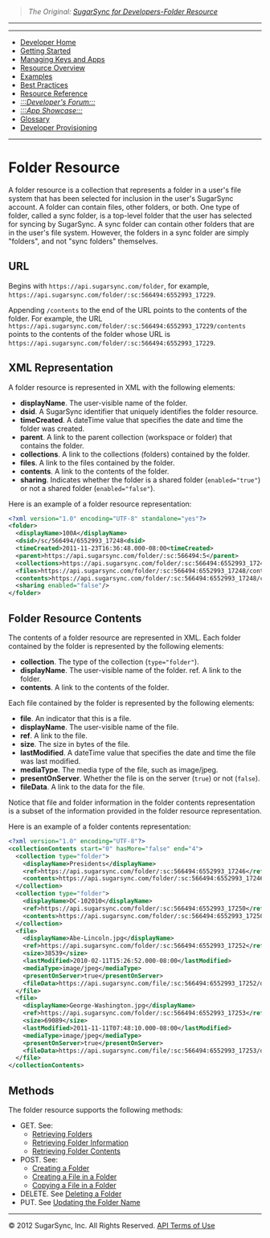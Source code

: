 > *The Original: [SugarSync for Developers-Folder Resource](https://www.sugarsync.com/dev/api/folder-resource.html)*

---

---

* [Developer Home](/source/dev/home.md)
* [Getting Started](/source/dev/getting-started.md)
* [Managing Keys and Apps](/source/dev/managing-apps.md)
* [Resource Overview](/source/dev/resources.md)
* [Examples](/source/dev/using-api.md)
* [Best Practices](/source/dev/best-practices.md)
* [Resource Reference](/source/dev/api/resource-ref.md)
* [*:::Developer's Forum:::*](http://groups.google.com/a/developers.sugarsync.com/group/platform-api/subscribe)
* [*:::App Showcase:::*](https://www.sugarsync.com/partners/)
* [Glossary](/source/dev/glossary.md)
* [Developer Provisioning](/source/dev/dev-provisioning.md)

---

# Folder Resource

A folder resource is a collection that represents a folder in a user's file system that has been selected for inclusion in the user's SugarSync account. A folder can contain files, other folders, or both. One type of folder, called a sync folder, is a top-level folder that the user has selected for syncing by SugarSync. A sync folder can contain other folders that are in the user's file system. However, the folders in a sync folder are simply "folders", and not "sync folders" themselves.

## URL

Begins with `https://api.sugarsync.com/folder`, for example, `https://api.sugarsync.com/folder/:sc:566494:6552993_17229`.

Appending `/contents` to the end of the URL points to the contents of the folder. For example, the URL `https://api.sugarsync.com/folder/:sc:566494:6552993_17229/contents` points to the contents of the folder whose URL is `https://api.sugarsync.com/folder/:sc:566494:6552993_17229`.

## XML Representation

A folder resource is represented in XML with the following elements:

* **displayName**. The user-visible name of the folder.
* **dsid**. A SugarSync identifier that uniquely identifies the folder resource.
* **timeCreated**. A dateTime value that specifies the date and time the folder was created.
* **parent**. A link to the parent collection (workspace or folder) that contains the folder.
* **collections**. A link to the collections (folders) contained by the folder.
* **files**. A link to the files contained by the folder.
* **contents**. A link to the contents of the folder.
* **sharing**. Indicates whether the folder is a shared folder (`enabled="true"`) or not a shared folder (`enabled="false"`).

Here is an example of a folder resource representation:

```xml
<?xml version="1.0" encoding="UTF-8" standalone="yes"?>
<folder>
  <displayName>100A</displayName>
  <dsid>/sc/566494/6552993_17248<dsid>
  <timeCreated>2011-11-23T16:36:48.000-08:00<timeCreated>
  <parent>https://api.sugarsync.com/folder/:sc:566494:5</parent>
  <collections>https://api.sugarsync.com/folder/:sc:566494:6552993_17248/contents?type=folder</collections>
  <files>https://api.sugarsync.com/folder/:sc:566494:6552993_17248/contents?type=file</files>
  <contents>https://api.sugarsync.com/folder/:sc:566494:6552993_17248/contents</contents>
  <sharing enabled="false"/>
</folder>
```

## Folder Resource Contents

The contents of a folder resource are represented in XML. Each folder contained by the folder is represented by the following elements:

* **collection**. The type of the collection (`type="folder"`).
* **displayName**. The user-visible name of the folder.
ref. A link to the folder.
* **contents**. A link to the contents of the folder.

Each file contained by the folder is represented by the following elements:

* **file**. An indicator that this is a file.
* **displayName**. The user-visible name of the file.
* **ref**. A link to the file.
* **size**. The size in bytes of the file.
* **lastModified**. A dateTime value that specifies the date and time the file was last modified.
* **mediaType**. The media type of the file, such as image/jpeg.
* **presentOnServer**. Whether the file is on the server (`true`) or not (`false`).
* **fileData**. A link to the data for the file.

Notice that file and folder information in the folder contents representation is a subset of the information provided in the folder resource representation.

Here is an example of a folder contents representation:

```xml
<?xml version="1.0" encoding="UTF-8"?>
<collectionContents start="0" hasMore="false" end="4">
  <collection type="folder">
    <displayName>Presidents</displayName>
    <ref>https://api.sugarsync.com/folder/:sc:566494:6552993_17246</ref>
    <contents>https://api.sugarsync.com/folder/:sc:566494:6552993_17246/contents>
  </collection>
  <collection type="folder">
    <displayName>DC-102010</displayName>
    <ref>https://api.sugarsync.com/folder/:sc:566494:6552993_17250</ref>
    <contents>https://api.sugarsync.com/folder/:sc:566494:6552993_17250/contents>
  </collection>
  <file>
    <displayName>Abe-Lincoln.jpg</displayName>
    <ref>https://api.sugarsync.com/folder/:sc:566494:6552993_17252</ref>
    <size>38539</size>
    <lastModified>2010-02-11T15:26:52.000-08:00</lastModified>
    <mediaType>image/jpeg</mediaType>
    <presentOnServer>true</presentOnServer>
    <fileData>https://api.sugarsync.com/file/:sc:566494:6552993_17252/data</fileData>
  </file>
  <file>
    <displayName>George-Washington.jpg</displayName>
    <ref>https://api.sugarsync.com/folder/:sc:566494:6552993_17253</ref>
    <size>69089</size>
    <lastModified>2011-11-11T07:48:10.000-08:00</lastModified>
    <mediaType>image/jpeg</mediaType>
    <presentOnServer>true</presentOnServer>
    <fileData>https://api.sugarsync.com/file/:sc:566494:6552993_17253/data</fileData>
  </file>
</collectionContents>
```

## Methods

The folder resource supports the following methods:

* GET. See:
  * [Retrieving Folders](method/get-folders.md)
  * [Retrieving Folder Information](method/get-folder-info.md)
  * [Retrieving Folder Contents](method/get-folder-contents.md)
* POST. See:
  * [Creating a Folder](method/create-folder.md)
  * [Creating a File in a Folder](method/create-file.md)
  * [Copying a File in a Folder](method/copy-file.md)
* DELETE. See [Deleting a Folder](method/delete-folder.md)
* PUT. See [Updating the Folder Name](method/update-folder-info.md)

---

© 2012 SugarSync, Inc. All Rights Reserved.  [API Terms of Use](/source/dev/terms.md)
